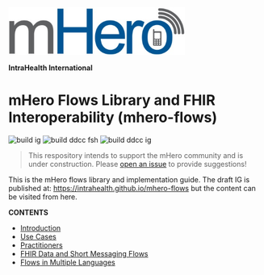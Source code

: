 <img src="input/images/mherlogo.png" width="350">

**IntraHealth International**

# mHero Flows Library and FHIR Interoperability (mhero-flows)
![build ig](https://github.com/intrahealth/mhero-flows/workflows/build_fsh/badge.svg)
![build ddcc fsh](https://github.com/intrahealth/mhero-flows/workflows/build_fsh/badge.svg)
![build ddcc ig](https://github.com/intrahealth/mhero-flows/workflows/build_ig/badge.svg)

> This respository intends to support the mHero community and is under construction. Please [open an issue](https://github.com/intrahealth/mhero-flows/issues/new/choose) to provide suggestions!

This is the mHero flows library and implementation guide. The draft IG is published at: https://intrahealth.github.io/mhero-flows but the content can be visited from here.

**CONTENTS**
* [Introduction](input/pagecontent/index.md)
* [Use Cases](input/pagecontent/usecases.md)
* [Practitioners](input/pagecontent/practitioners.md)
* [FHIR Data and Short Messaging Flows](input/pagecontent/data.md)
* [Flows in Multiple Languages](input/pagecontent/languages.md)